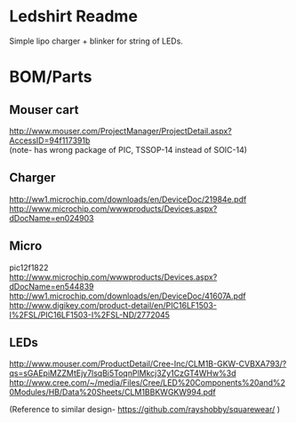 Ledshirt Readme
========
Simple lipo charger + blinker for string of LEDs.

BOM/Parts
========
Mouser cart
--------
http://www.mouser.com/ProjectManager/ProjectDetail.aspx?AccessID=94f117391b  
(note- has wrong package of PIC, TSSOP-14 instead of SOIC-14)

Charger
--------
http://ww1.microchip.com/downloads/en/DeviceDoc/21984e.pdf  
http://www.microchip.com/wwwproducts/Devices.aspx?dDocName=en024903

Micro
--------
pic12f1822  
http://www.microchip.com/wwwproducts/Devices.aspx?dDocName=en544839  
http://ww1.microchip.com/downloads/en/DeviceDoc/41607A.pdf  
http://www.digikey.com/product-detail/en/PIC16LF1503-I%2FSL/PIC16LF1503-I%2FSL-ND/2772045  

LEDs
--------
http://www.mouser.com/ProductDetail/Cree-Inc/CLM1B-GKW-CVBXA793/?qs=sGAEpiMZZMtEjy7lsqBi5ToqnPlMkcj3Zy1CzGT4WHw%3d  
http://www.cree.com/~/media/Files/Cree/LED%20Components%20and%20Modules/HB/Data%20Sheets/CLM1BBKWGKW994.pdf  

(Reference to similar design- https://github.com/rayshobby/squarewear/ )
